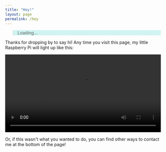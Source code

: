 ```yaml
---
title: "Hey!"
layout: page
permalink: /hey
---
```


<style>
  #count {
    background-color: #d0f4f1;
  }
</style>

<blockquote id="count">
  Loading...
</blockquote>

Thanks for dropping by to say hi! Any time you visit this page, my little Raspberry Pi will light up like this:

<video width="100%" controls>
  <source src="/res/other/rpi-hey.mp4">
</video>

Or, if this wasn't what you wanted to do, you can find other ways to contact me at the bottom of the page!

<script>
  window.onload = async function(){
    let response = await fetch("https://ameyama.com/api/hey")
    let data = await response.json()
    let countElement = document.getElementById("count")
    countElement.innerHTML = `Hit count: ${data.count} hits so far! Thanks! And hey to you, too! :)`
  }
</script>
